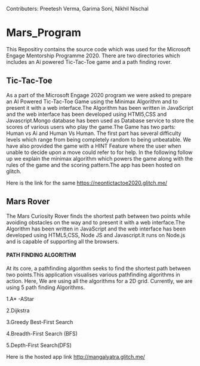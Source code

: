 Contributers:
Preetesh Verma,
Garima Soni,
Nikhil Nischal

# Mars_Program
This Repositiry contains the source code which was used for the Microsoft Engage Mentorship Programme 2020.
There are two directories which includes an Ai powered Tic-Tac-Toe game and a path finding rover.
## Tic-Tac-Toe
 As a part of the Microsoft Engage 2020 program we were asked to prepare an AI Powered Tic-Tac-Toe Game using the Minimax Algorithm and to present it with a web interface.The Algorithm has been written in JavaScript and the web interface has been developed using HTMl5,CSS and Javascript.Mongo database has been used as Database service to store the scores of various users who play the game.The Game has two parts: Human vs Ai and Human Vs Human. The first part has several difficulty levels which range from being completely random to being unbeatable. We have also provided the game with a HINT Feature where the user when unable to decide upon a move could refer to for help. In the following follow up we explain the minimax algorithm which powers the game along with the rules of the game and the scoring pattern.The app has been hosted on glitch.
 
 Here is the link for the same https://neontictactoe2020.glitch.me/

 ## Mars Rover
  The Mars Curiosity Rover finds the shortest path between two points while avoiding obstacles on the way and to present it with a web interface.The Algorithm has been written in JavaScript and the web interface has been developed using HTML5,CSS, Node JS and Javascript.It runs on Node.js and is capable of supporting all the browsers.

#### PATH FINDING ALGORITHM

At its core, a pathfinding algorithm seeks to find the shortest path between two points.This application visualises various pathfinding algorithms in action.
Here, We are using all the algorithms for a 2D grid.
Currently, we are using 5 path finding Algorithms. 

1.A* -AStar 

2.Dijkstra 

3.Greedy Best-First Search

4.Breadth-First Search (BFS)

5.Depth-First Search(DFS)

Here is the hosted app link http://mangalyatra.glitch.me/
